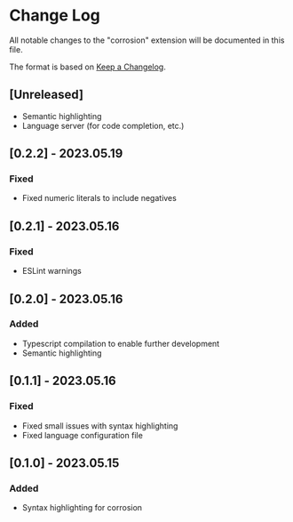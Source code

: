 # Change Log

All notable changes to the "corrosion" extension will be documented in this file.

The format is based on [Keep a Changelog](https://keepachangelog.com/en/1.0.0/).

## [Unreleased]

- Semantic highlighting
- Language server (for code completion, etc.)

## [0.2.2] - 2023.05.19

### Fixed

- Fixed numeric literals to include negatives

## [0.2.1] - 2023.05.16

### Fixed

- ESLint warnings

## [0.2.0] - 2023.05.16

### Added

- Typescript compilation to enable further development
- Semantic highlighting

## [0.1.1] - 2023.05.16

### Fixed

- Fixed small issues with syntax highlighting
- Fixed language configuration file

## [0.1.0] - 2023.05.15

### Added

- Syntax highlighting for corrosion
